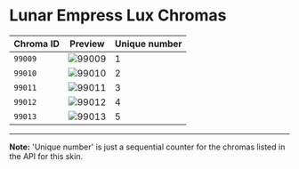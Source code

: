 # Lunar Empress Lux Chromas

| Chroma ID | Preview | Unique number |
|---|---|---|
| `99009` | ![99009](https://raw.communitydragon.org/latest/plugins/rcp-be-lol-game-data/global/default/v1/champion-chroma-images/99/99009.png) | 1 |
| `99010` | ![99010](https://raw.communitydragon.org/latest/plugins/rcp-be-lol-game-data/global/default/v1/champion-chroma-images/99/99010.png) | 2 |
| `99011` | ![99011](https://raw.communitydragon.org/latest/plugins/rcp-be-lol-game-data/global/default/v1/champion-chroma-images/99/99011.png) | 3 |
| `99012` | ![99012](https://raw.communitydragon.org/latest/plugins/rcp-be-lol-game-data/global/default/v1/champion-chroma-images/99/99012.png) | 4 |
| `99013` | ![99013](https://raw.communitydragon.org/latest/plugins/rcp-be-lol-game-data/global/default/v1/champion-chroma-images/99/99013.png) | 5 |

---

**Note:** 'Unique number' is just a sequential counter for the chromas listed in the API for this skin.